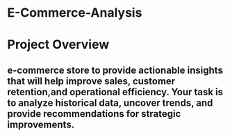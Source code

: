 # E-Commerce-Analysis
# Project Overview
## e-commerce store to provide actionable insights that will help improve sales, customer retention,and operational efficiency. Your task is to analyze historical data, uncover trends, and provide recommendations for strategic improvements.
